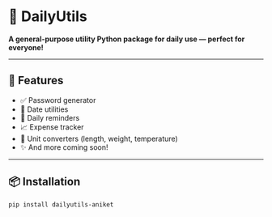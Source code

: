 # 🧰 DailyUtils

**A general-purpose utility Python package for daily use — perfect for everyone!**

---

## 🔧 Features

- ✅ Password generator
- 📅 Date utilities
- 🔔 Daily reminders
- 📈 Expense tracker
- 📐 Unit converters (length, weight, temperature)
- ✨ And more coming soon!

---

## 📦 Installation

```bash
pip install dailyutils-aniket

